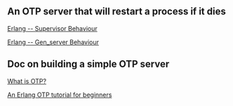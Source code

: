 ## An OTP server that will restart a process if it dies

[Erlang -- Supervisor Behaviour](http://www.erlang.org/doc/design_principles/sup_princ.html)

[Erlang -- Gen_server Behaviour](http://www.erlang.org/doc/design_principles/gen_server_concepts.html)

## Doc on building a simple OTP server

[What is OTP?](http://learnyousomeerlang.com/what-is-otp)

[An Erlang OTP tutorial for beginners](http://blog.bot.co.za/en/article/349/an-erlang-otp-tutorial-for-beginners)
